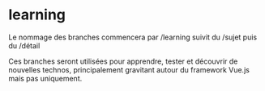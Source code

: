 # learning

Le nommage des branches commencera par /learning suivit du /sujet puis du /détail

Ces branches seront utilisées pour apprendre, tester et découvrir de nouvelles technos, principalement gravitant autour du framework Vue.js mais pas uniquement.
